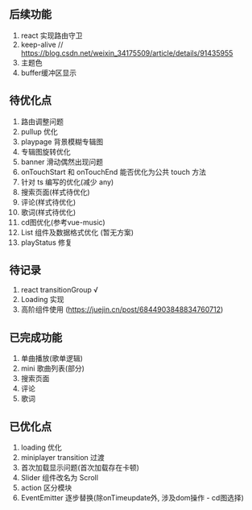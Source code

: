 ## 后续功能

1.  react 实现路由守卫
2.  keep-alive // https://blog.csdn.net/weixin_34175509/article/details/91435955
3.  主题色
4.  buffer缓冲区显示

## 待优化点

1. 路由调整问题
2. pullup 优化
3. playpage 背景模糊专辑图
4. 专辑图旋转优化
5. banner 滑动偶然出现问题
6.  onTouchStart 和 onTouchEnd 能否优化为公共 touch 方法
7.  针对 ts 编写的优化(减少 any)
8.  搜索页面(样式待优化)
9.  评论(样式待优化)
10. 歌词(样式待优化)
11. cd图优化(参考vue-music)
12. List 组件及数据格式优化 (暂无方案)
13. playStatus 修复

## 待记录

1. react transitionGroup √
2. Loading 实现
3. 高阶组件使用 (https://juejin.cn/post/6844903848834760712)

## 已完成功能

1. 单曲播放(歌单逻辑)
2. mini 歌曲列表(部分)
3. 搜索页面
4. 评论
5. 歌词

## 已优化点

1. loading 优化
2. miniplayer transition 过渡
3. 首次加载显示问题(首次加载存在卡顿)
4. Slider 组件改名为 Scroll
5. action 区分模块
6. EventEmitter 逐步替换(除onTimeupdate外, 涉及dom操作 - cd图选择)
